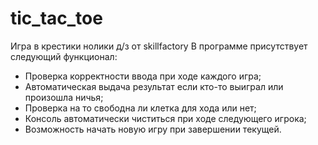 # tic_tac_toe
Игра в крестики нолики д/з от skillfactory
В программе присутствует следующий функционал:
- Проверка корректности ввода при ходе каждого игра;
- Автоматическая выдача результат если кто-то выиграл или произошла ничья;
- Проверка на то свободна ли клетка для хода или нет;
- Консоль автоматически чиститься при ходе следующего игрока;
- Возможность начать новую игру при завершении текущей.

